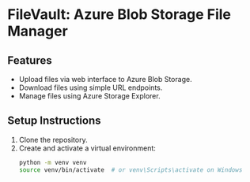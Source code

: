 # FileVault: Azure Blob Storage File Manager

## Features
- Upload files via web interface to Azure Blob Storage.
- Download files using simple URL endpoints.
- Manage files using Azure Storage Explorer.

## Setup Instructions
1. Clone the repository.
2. Create and activate a virtual environment:
   ```bash
   python -m venv venv
   source venv/bin/activate  # or venv\Scripts\activate on Windows
